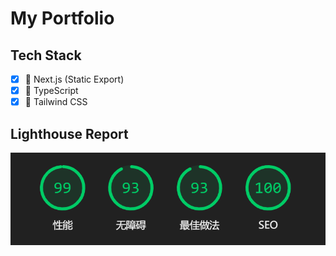 # My Portfolio

## Tech Stack

- [x] 🍇 Next.js (Static Export)
- [x] 🍒 TypeScript
- [x] 🍑 Tailwind CSS

## Lighthouse Report

![Lighthouse Report](./docs/report.png)
